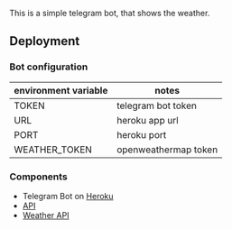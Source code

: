 This is a simple telegram bot, that shows the weather.

## Deployment

### Bot configuration

| environment variable  | notes                   |
|-----------------------|-------------------------|
| TOKEN                 | telegram bot token      |
| URL                   | heroku app url          |
| PORT                  | heroku port             |
| WEATHER_TOKEN         | openweathermap token      |

### Components

* Telegram Bot on [Heroku](https://heroku.com)
* [API](https://github.com/python-telegram-bot/python-telegram-bot)
* [Weather API](https://openweathermap.org/)
